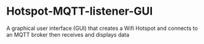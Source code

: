 # Hotspot-MQTT-listener-GUI
A graphical user interface (GUI) that creates a Wifi Hotspot and connects to an MQTT broker then receives and displays data
